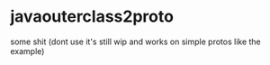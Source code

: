 # javaouterclass2proto
some shit (dont use it's still wip and works on simple protos like the example)
